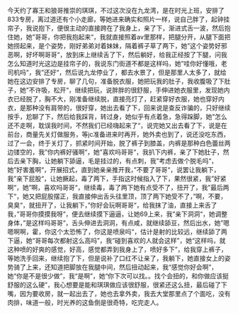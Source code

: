 今天约了寡王和狼哥推崇的琪琪，不过这次没在九龙湾，是在时光上班，安排了833专房，离过道还有个小走廊，等她进来确实和照片一样，说自己胖了，起钟挂帘子，我说抱下，便很主动的直接跨在了我身上，亲了下，渐进式舌一波，然后抱住她，她”哥哥，你把我抱起来“，我就直接照着av里那样，把腿分开，从腿下面把她捞起来，是个姿势，刚好弟弟对着妹妹，隔着裤子草了两下，她”这个姿势好邪恶啊，好坏啊哥哥“，放到床上继续舌了下，然后躺好，给我正经按了下腿，问我怎么知道时光这边是挂帘子的，我说东门街道不都是这样吗，她”哇你好懂哦，老司机吗“，我”还好“，然后说九龙停业了，都去水景了，但是那里人太多了，就给她在这边安排了专房，聊了几句，准备脱衣服，她把玩我的肚子，我收腹吸了下肚子，她”不许吸，松开“，继续把玩，说胖胖的很舒服，手伸进她衣服里，发现她内衣已经脱了，胸不大，刚准备继续脱，直接亮灯了，赶紧穿好衣服，她也穿好内衣，是那种没有肩带的，很好穿，她出去看了下，回来说是查反诈骗的，只好继续按手，尬聊了下，然后给我踩背，转过身，她似乎有点着急，急得跺脚，她”怎么还不走啊，耽误我时间，不然我们已经嗨起来了“，说完她又出去看了下，说是在前台，商量先关灯做服务，等jc准备进来时再开，她外卖也到了，说还没吃东西，过了一会，终于关灯了，抓紧时间开始，脱了裤子到膝盖，内裤是那种白色蕾丝两边镂空的，我”你内裤好骚啊“，她”喜欢吗哥哥“，我扒下内裤，亲了下她肚子，然后去亲下胸，让她躺下舔逼，毛是挂过的，有点刺，我”考虑去做个脱毛吗“，她”好害羞啊“，开展招式，直到她亲亲推开我，”不要了哥哥“，说罢让我躺下， 我”亲下屁股“，让她撅起，毒了两下，手指这时候指入了下，果然很紧，我”好紧啊“，她”啊，喜欢吗哥哥“，继续毒，毒了两下她有点受不了，扭开了，我”最后两下“，她又把屁股摆正，我直接伸出舌头往里顶，顶了两下她受不了，”啊，不要，臭臭“，就扭开了，让我躺下，”你好会玩啊哥哥“，给我抹了油，直接上来舌了我，”哥哥你摸摸我呀“，便去继续摸下逼逼，让她69上来，我”亲下洞洞“，她调整身体，”是这样吗哥哥“，舌头伸进去洞洞，有点咸，就继续舔豆，然后出水，她”嗯嗯啊啊，霍，你这个太恐怖了，你这是喷泉吗“，估计是射的比较远，继续舔了两下逼，她“哥哥每次都射这么高吗”，我“碰到喜欢的人就会这样”，她“这样吗，就这种喷的好爽的感觉，好高，感觉都弄到我身上了，喷好多下”，给我穿上裤子，等她洗手回来，继续抱了下，但是说补了口红不让亲了，我躺下，她直接女上的姿势骑了上来，还知道把脚放在我腿中间，然后扭动起来，我“感觉你好会啊”，她“你是不是很少做”，我“是啊”，她“你下次可以找。。找个会扭的，和你做应该挺舒服的这么硬”，我心想要是能和琪琪做应该很舒服，很紧还这么扭，最后碰了下嘴，因为要收房，就一起出去了，她也去拿外卖，我去大堂那里点了个面吃，没有肉排，味道一般，时光养的这鱼倒是很奇特，吃完走人。

